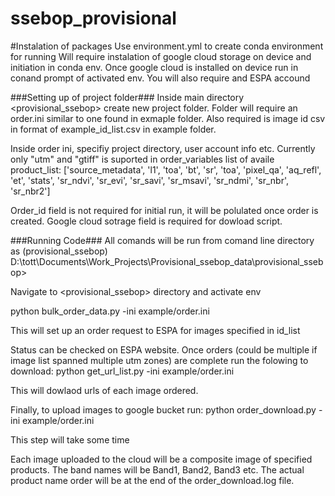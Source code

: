 # ssebop_provisional
#Instalation of packages
Use environment.yml to create conda environment for running
Will require instalation of google cloud storage on device and initiation in conda env. 
Once google cloud is installed on device run <gcloud init> in conand prompt of activated env.
You will also require and ESPA accound


###Setting up of project folder###
Inside main directory <provisional_ssebop> create new project folder. 
Folder will require an order.ini similar to one found in exmaple folder. 
Also required is image id csv in format of example_id_list.csv in example folder. 

Inside order ini, specifiy project directory, user account info etc.
Currently only "utm" and "gtiff" is suported in order_variables
list of availe product_list: ['source_metadata', 'l1', 'toa', 'bt', 'sr', 'toa', 'pixel_qa', 'aq_refl', 'et', 'stats',
                       'sr_ndvi', 'sr_evi', 'sr_savi', 'sr_msavi', 'sr_ndmi', 'sr_nbr', 'sr_nbr2']

Order_id field is not required for initial run, it will be polulated once order is created. 
Google cloud sotrage field is required for dowload script.

###Running Code###
All comands will be run from comand line directory as
(provisional_ssebop) D:\tott\Documents\Work_Projects\Provisional_ssebop_data\provisional_ssebop>

Navigate to <provisional_ssebop> directory and activate env

python bulk_order_data.py -ini example/order.ini

This will set up an order request to ESPA for images specified in id_list

Status can be checked on ESPA website.
Once orders (could be multiple if image list spanned multiple utm zones) are complete run the folowing to download:
python get_url_list.py -ini example/order.ini

This will dowlaod urls of each image ordered. 

Finally, to upload images to google bucket run:
python order_download.py -ini example/order.ini

This step will take some time

Each image uploaded to the cloud will be a composite image of specified products. 
The band names will be Band1, Band2, Band3 etc. 
The actual product name order will be at the end of the order_download.log file. 














